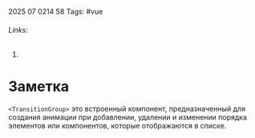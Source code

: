 2025 07 0214 58
Tags: #vue 
###### Links: 
1) 
# Заметка
`<TransitionGroup>` это встроенный компонент, предназначенный для создания анимации при добавлении, удалении и изменении порядка элементов или компонентов, которые отображаются в списке.